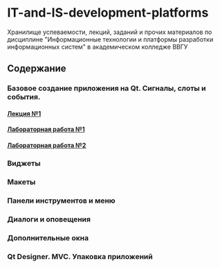 # IT-and-IS-development-platforms
Хранилище успеваемости, лекций, заданий и прочих материалов по дисциплине "Информационные технологии и платформы разработки информационных систем" в академическом колледже ВВГУ

## Содержание

### Базовое создание приложения на Qt. Сигналы, слоты и события.

#### [Лекция №1](lecs/lec1.md)
#### [Лабораторная работа №1](labs/lab1.md)
#### [Лабораторная работа №2](labs/lab2.md)

### Виджеты
### Макеты
### Панели инструментов и меню
### Диалоги и оповещения
### Дополнительные окна
### Qt Designer. MVC. Упаковка приложений